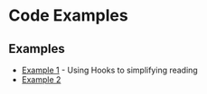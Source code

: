# Code Examples

## Examples

- [Example 1](./example1/README.md) - Using Hooks to simplifying reading
- [Example 2](./example2/README.md)
